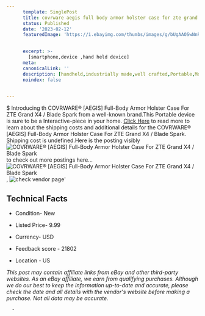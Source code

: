```yaml
---
      template: SinglePost
      title: covrware aegis full body armor holster case for zte grand x4 blade spark
      status: Published
      date: '2023-02-12'
      featuredImage: 'https://i.ebayimg.com/thumbs/images/g/bUgAAOSwNnRYmjZ2/s-l225.jpg'
       

      excerpt: >-
        [smartphone,device ,hand held device]
      meta:
      canonicalLink: ''
      description: [handheld,industrially made,well crafted,Portable,Mobile,Compact,Convenient,Lightweight,Maneuverable,Man-portable,Miniature,Carriable,Hand-held,Light,Holdable,Transportable,Mobile device,Pocket-sized,On-the-go,Wireless,Cordless,Compact size,Convenient size, smartphone,device ,hand held device]
      noindex: false
      

---
```

$
      Introducing th COVRWARE® [AEGIS] Full-Body Armor Holster Case For ZTE Grand X4 / Blade Spark from a well-known brand.This Portable device  is sure to be a Interactive-piece in your home. [Click Here](https://www.ebay.com/itm/172480988420?hash=item2828ab0504%3Ag%3AbUgAAOSwNnRYmjZ2&mkevt=1&mkcid=1&mkrid=711-53200-19255-0&campid=%253CePNCampaignId%253E&customid=%253CreferenceId%253E&toolid=10049) to read more to learn about the shipping costs and additional details for the COVRWARE® [AEGIS] Full-Body Armor Holster Case For ZTE Grand X4 / Blade Spark. Shipping cost is undefined.Here is the posting visibly ![COVRWARE® [AEGIS] Full-Body Armor Holster Case For ZTE Grand X4 / Blade Spark](https://i.ebayimg.com/thumbs/images/g/bUgAAOSwNnRYmjZ2/s-l225.jpg) to check out more postings here... ![COVRWARE® [AEGIS] Full-Body Armor Holster Case For ZTE Grand X4 / Blade Spark](https://i.ebayimg.com/images/g/bUgAAOSwNnRYmjZ2/s-l1200.jpg), ![check vendor page](https://origin-galleryplus.ebayimg.com/ws/web/172480988420_2_0_1/225x225.jpg,https://origin-galleryplus.ebayimg.com/ws/web/172480988420_3_0_1/225x225.jpg,https://origin-galleryplus.ebayimg.com/ws/web/172480988420_4_0_1/225x225.jpg,https://origin-galleryplus.ebayimg.com/ws/web/172480988420_5_0_1/225x225.jpg,https://origin-galleryplus.ebayimg.com/ws/web/172480988420_6_0_1/225x225.jpg,https://origin-galleryplus.ebayimg.com/ws/web/172480988420_7_0_1/225x225.jpg)'

      

 ## Technical Facts 



     
      

 - Condition- New 


      

 - Listed Price- 9.99 


      

 - Currency- USD 


      

 - Feedback score - 21802 


      

 - Location - US 


      
      

 *_This post may contain affiliate links from eBay and other third-party websites. As an eBay affiliate, we earn from qualifying purchases. Although we do our best to keep the information up-to-date and accurate, please check the date and all details with the vendor's website before making a purchase. Not all data may be accurate._*




      -
